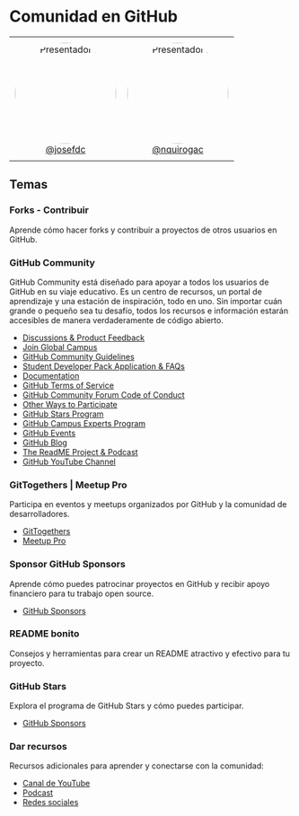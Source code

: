 # Comunidad en GitHub

<table align="center" style="border: none;">
  <tr style="border: none;">
    <td align="center" style="padding: 10px; border: none;">
      <img src="https://avatars.githubusercontent.com/u/77589315?v=4" alt="Presentador 1" width="180" height="180" style="border-radius:50%;"><br>
      <a href="https://github.com/josefdc">@josefdc</a>
    </td>
    <td align="center" style="padding: 10px; border: none;">
      <img src="https://avatars.githubusercontent.com/u/69173681?v=4" alt="Presentador 2" width="180" height="180" style="border-radius:50%;"><br>
      <a href="https://github.com/nquirogac">@nquirogac</a>
    </td>
  </tr>
</table>

## Temas

### Forks - Contribuir
Aprende cómo hacer forks y contribuir a proyectos de otros usuarios en GitHub.

### GitHub Community
GitHub Community está diseñado para apoyar a todos los usuarios de GitHub en su viaje educativo. Es un centro de recursos, un portal de aprendizaje y una estación de inspiración, todo en uno. Sin importar cuán grande o pequeño sea tu desafío, todos los recursos e información estarán accesibles de manera verdaderamente de código abierto.
- [Discussions & Product Feedback](https://github.community/)
- [Join Global Campus](https://education.github.com/)
- [GitHub Community Guidelines](https://docs.github.com/en/github/site-policy/github-community-guidelines)
- [Student Developer Pack Application & FAQs](https://education.github.com/pack)
- [Documentation](https://docs.github.com/)
- [GitHub Terms of Service](https://docs.github.com/en/github/site-policy/github-terms-of-service)
- [GitHub Community Forum Code of Conduct](https://docs.github.com/en/github/site-policy/github-community-forum-code-of-conduct)
- [Other Ways to Participate](https://github.com/github/feedback/discussions/6913)
- [GitHub Stars Program](https://stars.github.com/)
- [GitHub Campus Experts Program](https://education.github.com/experts)
- [GitHub Events](https://github.com/events)
- [GitHub Blog](https://github.blog/)
- [The ReadME Project & Podcast](https://github.com/readme)
- [GitHub YouTube Channel](https://www.youtube.com/github)

### GitTogethers | Meetup Pro
Participa en eventos y meetups organizados por GitHub y la comunidad de desarrolladores.
- [GitTogethers](https://meetup.github.com/)
- [Meetup Pro](https://www.meetup.com/pro/)

### Sponsor GitHub Sponsors
Aprende cómo puedes patrocinar proyectos en GitHub y recibir apoyo financiero para tu trabajo open source.
- [GitHub Sponsors](https://github.com/sponsors)

### README bonito
Consejos y herramientas para crear un README atractivo y efectivo para tu proyecto.

### GitHub Stars
Explora el programa de GitHub Stars y cómo puedes participar.
- [GitHub Sponsors](https://stars.github.com/)

### Dar recursos
Recursos adicionales para aprender y conectarse con la comunidad:
- [Canal de YouTube](https://www.youtube.com/github)
- [Podcast](https://github.com/readme/podcast)
- [Redes sociales](https://twitter.com/github)
